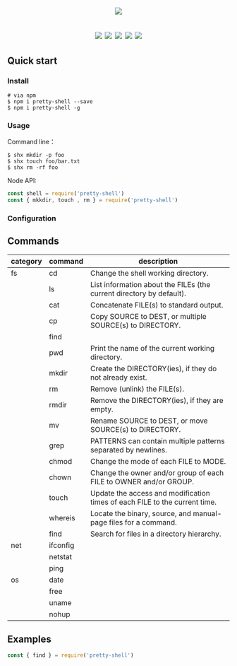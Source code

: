 <h1 align="center">
  <img src="./logo.png" />
  <p>
    <a><img src="https://img.shields.io/github/actions/workflow/status/shelljs/shelljs/main.yml?style=flat-square&logo=github" /></a>
    <a><img src="https://img.shields.io/codecov/c/github/shelljs/shelljs/master.svg?style=flat-square&label=coverage" /></a>
    <a><img src="https://img.shields.io/npm/v/shelljs.svg?style=flat-square" /></a>
    <a><img src="https://img.shields.io/npm/dm/shelljs.svg?style=flat-square" /></a>
    <a><img src="https://img.shields.io/badge/code%20style-standard-brightgreen.svg?style=flat-square" /></a>
  </p>
</h1>

## Quick start

### Install 

```shell
# via npm
$ npm i pretty-shell --save
$ npm i pretty-shell -g

```

### Usage

Command line：

```shell
$ shx mkdir -p foo
$ shx touch foo/bar.txt
$ shx rm -rf foo

```

Node API:

```js
const shell = require('pretty-shell')
const { mkkdir, touch , rm } = require('pretty-shell')

```

### Configuration

## Commands

| category  | command  | description |
|  -----    |  ------  |  -----      |
|  fs       |  cd        |  Change the shell working directory. |
|           |  ls          | List information about the FILEs (the current directory by default). |
|           |  cat         | Concatenate FILE(s) to standard output. |
|           |  cp         | Copy SOURCE to DEST, or multiple SOURCE(s) to DIRECTORY. |
|           |  find         ||
|           |  pwd          | Print the name of the current working directory. |
|           | mkdir   | Create the DIRECTORY(ies), if they do not already exist. |
|   | rm | Remove (unlink) the FILE(s). |
|   | rmdir  | Remove the DIRECTORY(ies), if they are empty. |
|   | mv | Rename SOURCE to DEST, or move SOURCE(s) to DIRECTORY. |
|   | grep  | PATTERNS can contain multiple patterns separated by newlines. |
|   | chmod | Change the mode of each FILE to MODE. |
|   | chown | Change the owner and/or group of each FILE to OWNER and/or GROUP. |
|   | touch | Update the access and modification times of each FILE to the current time. |
|   | whereis | Locate the binary, source, and manual-page files for a command. |
|   | find | Search for files in a directory hierarchy. |
|   net     |  ifconfig     ||
|           |  netstat     ||
|           |  ping     ||
|  os       |  date     ||
|           |  free     ||
|           |  uname     ||
|           | nohup    ||

## Examples

```js
const { find } = require('pretty-shell')

```

